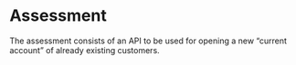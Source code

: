 # Assessment
The assessment consists of an API to be used for opening a new “current account” of already existing  customers.
